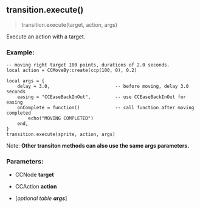 
## transition.execute()

> transition.execute(target, action, args)

Execute an action with a target.

### Example:

    -- moving right target 100 points, durations of 2.0 seconds.
    local action = CCMoveBy:create(ccp(100, 0), 0.2)

    local args = {
        delay = 3.0,                        -- before moving, delay 3.0 seconds
        easing = "CCEaseBackInOut",         -- use CCEaseBackInOut for easing
        onComplete = function()             -- call function after moving completed
            echo("MOVING COMPLETED")
        end,
    }
    transition.execute(sprite, action, args)

Note: **Other transiton methods can also use the same args parameters.**

### Parameters:

-   CCNode **target**

-   CCAction **action**

-   [_optional table **args**_]
